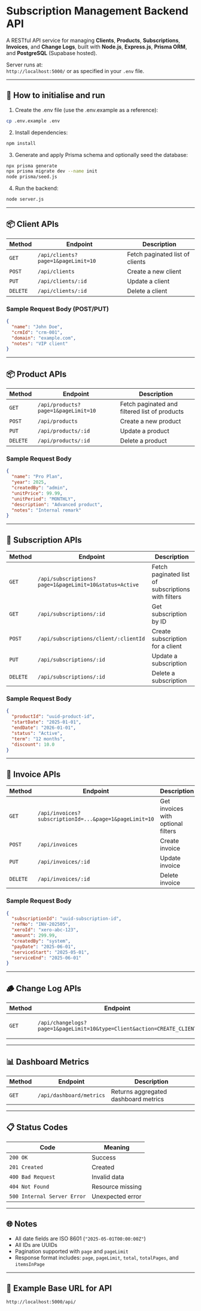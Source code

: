 
# Subscription Management Backend API

A RESTful API service for managing **Clients**, **Products**, **Subscriptions**, **Invoices**, and **Change Logs**, built with **Node.js**, **Express.js**, **Prisma ORM**, and **PostgreSQL** (Supabase hosted).

Server runs at:  
`http://localhost:5000/` or as specified in your `.env` file.

---

## 🚀 How to initialise and run

1. Create the .env file (use the .env.example as a reference):
```bash
cp .env.example .env
```

2. Install dependencies:
```bash
npm install
```

3. Generate and apply Prisma schema and optionally seed the database:
```bash
npx prisma generate
npx prisma migrate dev --name init
node prisma/seed.js
```

4. Run the backend:
```bash
node server.js
```

---

## 📦 Client APIs

| Method | Endpoint | Description |
|--------|----------|-------------|
| `GET`  | `/api/clients?page=1&pageLimit=10` | Fetch paginated list of clients |
| `POST` | `/api/clients` | Create a new client |
| `PUT`  | `/api/clients/:id` | Update a client |
| `DELETE` | `/api/clients/:id` | Delete a client |

### Sample Request Body (POST/PUT)

```json
{
  "name": "John Doe",
  "crmId": "crm-001",
  "domain": "example.com",
  "notes": "VIP client"
}
```

---

## 📦 Product APIs

| Method | Endpoint | Description |
|--------|----------|-------------|
| `GET`  | `/api/products?page=1&pageLimit=10` | Fetch paginated and filtered list of products |
| `POST` | `/api/products` | Create a new product |
| `PUT`  | `/api/products/:id` | Update a product |
| `DELETE` | `/api/products/:id` | Delete a product |

### Sample Request Body

```json
{
  "name": "Pro Plan",
  "year": 2025,
  "createdBy": "admin",
  "unitPrice": 99.99,
  "unitPeriod": "MONTHLY",
  "description": "Advanced product",
  "notes": "Internal remark"
}
```

---

## 🔗 Subscription APIs

| Method | Endpoint | Description |
|--------|----------|-------------|
| `GET`  | `/api/subscriptions?page=1&pageLimit=10&status=Active` | Fetch paginated list of subscriptions with filters |
| `GET`  | `/api/subscriptions/:id` | Get subscription by ID |
| `POST` | `/api/subscriptions/client/:clientId` | Create subscription for a client |
| `PUT`  | `/api/subscriptions/:id` | Update a subscription |
| `DELETE` | `/api/subscriptions/:id` | Delete a subscription |

### Sample Request Body

```json
{
  "productId": "uuid-product-id",
  "startDate": "2025-01-01",
  "endDate": "2026-01-01",
  "status": "Active",
  "term": "12 months",
  "discount": 10.0
}
```

---

## 🧾 Invoice APIs

| Method | Endpoint | Description |
|--------|----------|-------------|
| `GET`  | `/api/invoices?subscriptionId=...&page=1&pageLimit=10` | Get invoices with optional filters |
| `POST` | `/api/invoices` | Create invoice |
| `PUT`  | `/api/invoices/:id` | Update invoice |
| `DELETE` | `/api/invoices/:id` | Delete invoice |

### Sample Request Body

```json
{
  "subscriptionId": "uuid-subscription-id",
  "refNo": "INV-202505",
  "xeroId": "xero-abc-123",
  "amount": 299.99,
  "createdBy": "system",
  "payDate": "2025-06-01",
  "serviceStart": "2025-05-01",
  "serviceEnd": "2025-06-01"
}
```

---

## 🪵 Change Log APIs

| Method | Endpoint | Description |
|--------|----------|-------------|
| `GET`  | `/api/changelogs?page=1&pageLimit=10&type=Client&action=CREATE_CLIENT` | Get filtered change logs |

---

## 📊 Dashboard Metrics

| Method | Endpoint | Description |
|--------|----------|-------------|
| `GET`  | `/api/dashboard/metrics` | Returns aggregated dashboard metrics |

---

## 📋 Status Codes

| Code | Meaning |
|------|---------|
| `200 OK` | Success |
| `201 Created` | Created |
| `400 Bad Request` | Invalid data |
| `404 Not Found` | Resource missing |
| `500 Internal Server Error` | Unexpected error |

---

## 🌐 Notes

- All date fields are ISO 8601 (`"2025-05-01T00:00:00Z"`)
- All IDs are UUIDs
- Pagination supported with `page` and `pageLimit`
- Response format includes: `page`, `pageLimit`, `total`, `totalPages`, and `itemsInPage`

---

## 📣 Example Base URL for API

```
http://localhost:5000/api/
```
